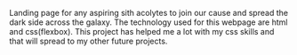 Landing page for any aspiring sith acolytes to join our cause and spread the dark side across the galaxy. The technology used for this webpage are html and css(flexbox). This project has helped me a lot with my css skills and that will spread to my other future projects.